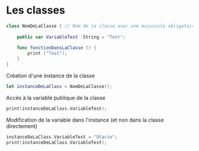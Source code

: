 # Les classes
```Swift
class NomDeLaClasse { // Nom de la classe avec une majuscule obligatoire
	
	public var VariableTest :String = "Test";
	
	func fonctionDansLaClasse () {
		print ("Test");
	}
}
```
Création d'une instance de la classe
```Swift
let instanceDeLaClass = NomDeLaClasse();
```
Accès à la variable publique de la classe
```Swift
print(instanceDeLaClass.VariableTest);
```
Modification de la variable dans l'instance (et non dans la classe directement)
```Swift
instanceDeLaClass.VariableTest = "Otarie";
print(instanceDeLaClass.VariableTest);
```
